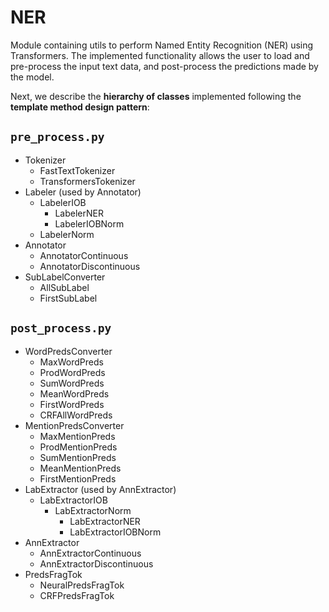 # NER
Module containing utils to perform Named Entity Recognition (NER) using Transformers. The implemented functionality allows the user to load and pre-process the input text data, and post-process the predictions made by the model.

Next, we describe the **hierarchy of classes** implemented following the **template method design pattern**:

## `pre_process.py`
- Tokenizer
  - FastTextTokenizer
  - TransformersTokenizer
- Labeler (used by Annotator)
  - LabelerIOB
    - LabelerNER
    - LabelerIOBNorm
  - LabelerNorm
- Annotator
  - AnnotatorContinuous
  - AnnotatorDiscontinuous
- SubLabelConverter
  - AllSubLabel
  - FirstSubLabel

## `post_process.py`
- WordPredsConverter
  - MaxWordPreds
  - ProdWordPreds
  - SumWordPreds
  - MeanWordPreds
  - FirstWordPreds
  - CRFAllWordPreds
- MentionPredsConverter
  - MaxMentionPreds
  - ProdMentionPreds
  - SumMentionPreds
  - MeanMentionPreds
  - FirstMentionPreds
- LabExtractor (used by AnnExtractor)
  - LabExtractorIOB
    - LabExtractorNorm
      - LabExtractorNER
      - LabExtractorIOBNorm
- AnnExtractor
  - AnnExtractorContinuous
  - AnnExtractorDiscontinuous
- PredsFragTok
  - NeuralPredsFragTok
  - CRFPredsFragTok
